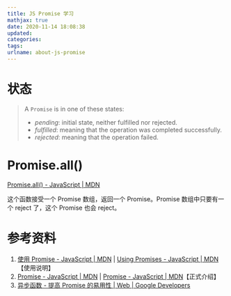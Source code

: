 ```yaml
---
title: JS Promise 学习
mathjax: true
date: 2020-11-14 18:08:38
updated:
categories:
tags:
urlname: about-js-promise
---
```




<!-- more -->



# 状态

> A `Promise` is in one of these states:
>
> - *pending*: initial state, neither fulfilled nor rejected.
> - *fulfilled*: meaning that the operation was completed successfully.
> - *rejected*: meaning that the operation failed.



# Promise.all()

[Promise.all() - JavaScript | MDN](https://developer.mozilla.org/zh-CN/docs/Web/JavaScript/Reference/Global_Objects/Promise/all)

这个函数接受一个 Promise 数组，返回一个 Promise。Promise 数组中只要有一个 reject 了，这个 Promise 也会 reject。





# 参考资料

1. [使用 Promise - JavaScript | MDN](https://developer.mozilla.org/zh-CN/docs/Web/JavaScript/Guide/Using_promises) | [Using Promises - JavaScript | MDN](https://developer.mozilla.org/en-US/docs/Web/JavaScript/Guide/Using_promises)【使用说明】
2. [Promise - JavaScript | MDN](https://developer.mozilla.org/zh-CN/docs/Web/JavaScript/Reference/Global_Objects/Promise) | [Promise - JavaScript | MDN](https://developer.mozilla.org/en-US/docs/Web/JavaScript/Reference/Global_Objects/Promise)【正式介绍】
3. [异步函数 - 提高 Promise 的易用性  | Web  | Google Developers](https://developers.google.com/web/fundamentals/primers/async-functions)